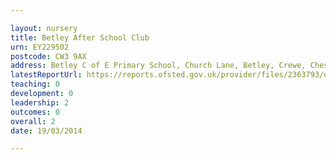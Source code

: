 ```yaml
---

layout: nursery
title: Betley After School Club
urn: EY229502
postcode: CW3 9AX
address: Betley C of E Primary School, Church Lane, Betley, Crewe, Cheshire, CW3 9AX
latestReportUrl: https://reports.ofsted.gov.uk/provider/files/2363793/urn/EY229502.pdf
teaching: 0
development: 0
leadership: 2
outcomes: 0
overall: 2
date: 19/03/2014

---
```

